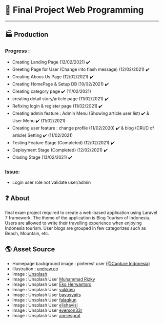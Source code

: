 # 🧻 Final Project Web Programming

---

## 🏭 Production

### Progress :

-   Creating Landing Page (12/02/2021) ✔️
-   Greeting Page for User (Change into flash message) (12/02/2021) ✔️
-   Creating Abous Us Page (12/02/2021) ✔️
-   Creating HomePage & Setup DB (10/02/2021) ✔️
-   Creating category page ✔️ (11/02/2021)
-   creating detail story/article page (11/02/2021) ✔️
-   Refixing login & register page (11/02/2021) ✔️
-   Creating admin feature : Admin Menu (Showing article user list) ✔️ & User Menu ✔️ (11/02/2021)
-   Creating user feature : change profile (11/02/2020) ✔️ & blog (CRUD of article) Setting ✔️ (11/02/2021)
-   Testing Feature Stage (Completed) (12/02/2021) ✔️
-   Deployment Stage (Completed) (12/02/2021) ✔️
-   Closing Stage (13/02/2021) ✔️

### Issue:

-   Login user role not validate user/admin

## ❓ About

final exam project required to create a web-based application using Laravel 7 framework. The theme of the application is Blog Tourism of Indonesia. Users are allowed to write their travelling experience when enjoying Indonesia tourism. User blogs are grouped in few categorizes such as Beach, Mountain, etc.

## 🌎 Asset Source

-   Homepage background image : pinterest user [(@Capture Indonesia)](https://id.pinterest.com/pin/791789178208969621/)
-   Illustration : [undraw.co](https://undraw.co/)
-   Image : [Unsplash](https://unsplash.com/photos/u0lAovoUsaU)
-   Image : Unsplash User [Muhammad Rizky](https://unsplash.com/photos/rN3R-lKI45M)
-   Image : Unsplash User [Eko Herwantoro](https://unsplash.com/photos/mAxA2OmTmKA)
-   Image : Unsplash User [yukkien](https://unsplash.com/photos/ViLAbC-Id58)
-   Image : Unsplash User [bayusyaits](https://unsplash.com/photos/Uz-LsnjxJ6U)
-   Image : Unsplash User [falaqkun](https://unsplash.com/photos/PIIKmwkQp8g)
-   Image : Unsplash User [elishavisi](https://unsplash.com/photos/RN6ts8IZ4_0)
-   Image : Unsplash User [everson33r](https://unsplash.com/photos/JEyzTqxNAOM)
-   Image : Unsplash User [anniesprat](https://unsplash.com/photos/UrGs6o0emfA)
